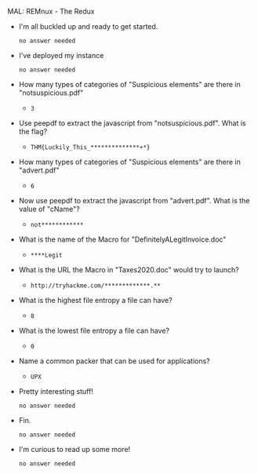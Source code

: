 MAL: REMnux - The Redux

- I'm all buckled up and ready to get started.

	  no answer needed

- I've deployed my instance

	  no answer needed

- How many types of categories of "Suspicious elements" are there in "notsuspicious.pdf"

	- `3`

- Use peepdf to extract the javascript from "notsuspicious.pdf". What is the flag?

	- `THM{Luckily_This_**************+*}`

- How many types of categories of "Suspicious elements" are there in "advert.pdf"

	- `6`

- Now use peepdf to extract the javascript from "advert.pdf". What is the value of "cName"?

	- `not************`

- What is the name of the Macro for "DefinitelyALegitInvoice.doc"

	- `****Legit`

- What is the URL the Macro in "Taxes2020.doc" would try to launch?

	- `http://tryhackme.com/*************.**`

- What is the highest file entropy a file can have?

	- `8`

- What is the lowest file entropy a file can have?

	- `0`

- Name a common packer that can be used for applications?

	- `UPX`

- Pretty interesting stuff!

	  no answer needed

- Fin.

	  no answer needed

- I'm curious to read up some more!

	  no answer needed


